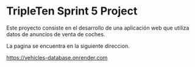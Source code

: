 # TripleTen Sprint 5 Project

Este proyecto consiste en el desarrollo de una aplicación web que utiliza datos de anuncios de venta de coches. 

La pagina se encuentra en la siguiente direccion.

https://vehicles-database.onrender.com
